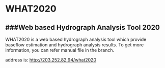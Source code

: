 # WHAT2020
###Web based Hydrograph Analysis Tool 2020
---
WHAT2020 is a web based hydrograph analysis tool which provide baseflow estimation and hydrograph analysis results.
To get more information, you can refer manual file in the branch.

address is: http://203.252.82.94/what2020
